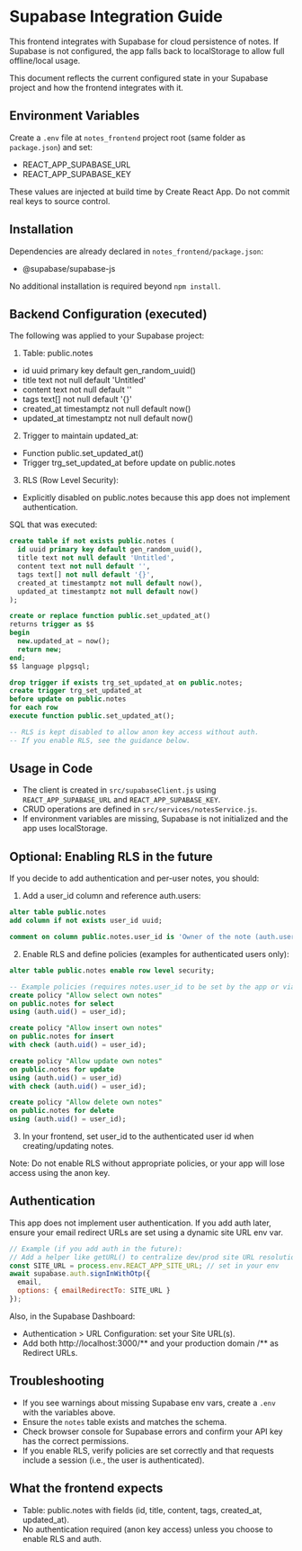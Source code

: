 # Supabase Integration Guide

This frontend integrates with Supabase for cloud persistence of notes. If Supabase is not configured, the app falls back to localStorage to allow full offline/local usage.

This document reflects the current configured state in your Supabase project and how the frontend integrates with it.

## Environment Variables

Create a `.env` file at `notes_frontend` project root (same folder as `package.json`) and set:

- REACT_APP_SUPABASE_URL
- REACT_APP_SUPABASE_KEY

These values are injected at build time by Create React App. Do not commit real keys to source control.

## Installation

Dependencies are already declared in `notes_frontend/package.json`:
- @supabase/supabase-js

No additional installation is required beyond `npm install`.

## Backend Configuration (executed)

The following was applied to your Supabase project:

1) Table: public.notes
- id uuid primary key default gen_random_uuid()
- title text not null default 'Untitled'
- content text not null default ''
- tags text[] not null default '{}'
- created_at timestamptz not null default now()
- updated_at timestamptz not null default now()

2) Trigger to maintain updated_at:
- Function public.set_updated_at()
- Trigger trg_set_updated_at before update on public.notes

3) RLS (Row Level Security):
- Explicitly disabled on public.notes because this app does not implement authentication.

SQL that was executed:

```sql
create table if not exists public.notes (
  id uuid primary key default gen_random_uuid(),
  title text not null default 'Untitled',
  content text not null default '',
  tags text[] not null default '{}',
  created_at timestamptz not null default now(),
  updated_at timestamptz not null default now()
);

create or replace function public.set_updated_at()
returns trigger as $$
begin
  new.updated_at = now();
  return new;
end;
$$ language plpgsql;

drop trigger if exists trg_set_updated_at on public.notes;
create trigger trg_set_updated_at
before update on public.notes
for each row
execute function public.set_updated_at();

-- RLS is kept disabled to allow anon key access without auth.
-- If you enable RLS, see the guidance below.
```

## Usage in Code

- The client is created in `src/supabaseClient.js` using `REACT_APP_SUPABASE_URL` and `REACT_APP_SUPABASE_KEY`.
- CRUD operations are defined in `src/services/notesService.js`.
- If environment variables are missing, Supabase is not initialized and the app uses localStorage.

## Optional: Enabling RLS in the future

If you decide to add authentication and per-user notes, you should:
1) Add a user_id column and reference auth.users:
```sql
alter table public.notes
add column if not exists user_id uuid;

comment on column public.notes.user_id is 'Owner of the note (auth.users.id)';
```

2) Enable RLS and define policies (examples for authenticated users only):
```sql
alter table public.notes enable row level security;

-- Example policies (requires notes.user_id to be set by the app or via triggers)
create policy "Allow select own notes"
on public.notes for select
using (auth.uid() = user_id);

create policy "Allow insert own notes"
on public.notes for insert
with check (auth.uid() = user_id);

create policy "Allow update own notes"
on public.notes for update
using (auth.uid() = user_id)
with check (auth.uid() = user_id);

create policy "Allow delete own notes"
on public.notes for delete
using (auth.uid() = user_id);
```

3) In your frontend, set user_id to the authenticated user id when creating/updating notes.

Note: Do not enable RLS without appropriate policies, or your app will lose access using the anon key.

## Authentication

This app does not implement user authentication. If you add auth later, ensure your email redirect URLs are set using a dynamic site URL env var.

```js
// Example (if you add auth in the future):
// Add a helper like getURL() to centralize dev/prod site URL resolution.
const SITE_URL = process.env.REACT_APP_SITE_URL; // set in your env
await supabase.auth.signInWithOtp({
  email,
  options: { emailRedirectTo: SITE_URL }
});
```

Also, in the Supabase Dashboard:
- Authentication > URL Configuration: set your Site URL(s).
- Add both http://localhost:3000/** and your production domain /** as Redirect URLs.

## Troubleshooting

- If you see warnings about missing Supabase env vars, create a `.env` with the variables above.
- Ensure the `notes` table exists and matches the schema.
- Check browser console for Supabase errors and confirm your API key has the correct permissions.
- If you enable RLS, verify policies are set correctly and that requests include a session (i.e., the user is authenticated).

## What the frontend expects

- Table: public.notes with fields (id, title, content, tags, created_at, updated_at).
- No authentication required (anon key access) unless you choose to enable RLS and auth.
